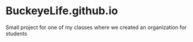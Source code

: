 # BuckeyeLife.github.io
Small project for one of my classes where we created an organization for students
